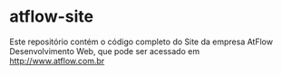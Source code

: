 # atflow-site

Este repositório contém o código completo do Site da empresa AtFlow Desenvolvimento Web, que pode ser acessado em http://www.atflow.com.br
